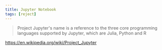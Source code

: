```yaml
---
title: Jupyter Notebook
tags: [reject]
---
```


> Project Jupyter's name is a reference to the three core programming languages
> supported by Jupyter, which are Julia, Python and R

<https://en.wikipedia.org/wiki/Project_Jupyter>

